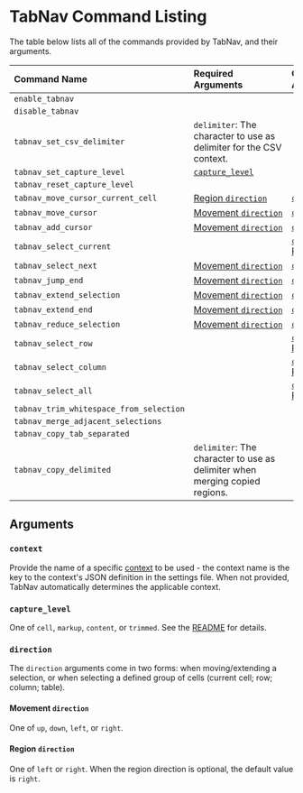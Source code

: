 # TabNav Command Listing

The table below lists all of the commands provided by TabNav, and their arguments.

| Command Name                            | Required Arguments                                                          | Optional Arguments                                                    |
|:----------------------------------------|:----------------------------------------------------------------------------|:----------------------------------------------------------------------|
| `enable_tabnav`                         |                                                                             |                                                                       |
| `disable_tabnav`                        |                                                                             |                                                                       |
| `tabnav_set_csv_delimiter`              | `delimiter`: The character to use as delimiter for the CSV context.         |                                                                       |
| `tabnav_set_capture_level`              | [`capture_level`](#capture_level)                                           |                                                                       |
| `tabnav_reset_capture_level`            |                                                                             |                                                                       |
| `tabnav_move_cursor_current_cell`       | [Region&nbsp;`direction`](#region-direction)                                | [`context`](#context)                                                 |
| `tabnav_move_cursor`                    | [Movement&nbsp;`direction`](#movement-direction)                            | [`context`](#context)                                                 |
| `tabnav_add_cursor`                     | [Movement&nbsp;`direction`](#movement-direction)                            | [`context`](#context)                                                 |
| `tabnav_select_current`                 |                                                                             | [`context`](#context)<br>[Region&nbsp;`direction`](#region-direction) |
| `tabnav_select_next`                    | [Movement&nbsp;`direction`](#movement-direction)                            | [`context`](#context)                                                 |
| `tabnav_jump_end`                       | [Movement&nbsp;`direction`](#movement-direction)                            | [`context`](#context)                                                 |
| `tabnav_extend_selection`               | [Movement&nbsp;`direction`](#movement-direction)                            | [`context`](#context)                                                 |
| `tabnav_extend_end`                     | [Movement&nbsp;`direction`](#movement-direction)                            | [`context`](#context)                                                 |
| `tabnav_reduce_selection`               | [Movement&nbsp;`direction`](#movement-direction)                            | [`context`](#context)                                                 |
| `tabnav_select_row`                     |                                                                             | [`context`](#context)<br>[Region&nbsp;`direction`](#region-direction) |
| `tabnav_select_column`                  |                                                                             | [`context`](#context)<br>[Region&nbsp;`direction`](#region-direction) |
| `tabnav_select_all`                     |                                                                             | [`context`](#context)<br>[Region&nbsp;`direction`](#region-direction) |
| `tabnav_trim_whitespace_from_selection` |                                                                             |                                                                       |
| `tabnav_merge_adjacent_selections`      |                                                                             |                                                                       |
| `tabnav_copy_tab_separated`             |                                                                             |                                                                       |
| `tabnav_copy_delimited`                 | `delimiter`: The character to use as delimiter when merging copied regions. |                                                                       |

## Arguments

### `context`

Provide the name of a specific [context](README.md#contexts) to be used - the context name is the key to the context's JSON definition in the settings file. When not provided, TabNav automatically determines the applicable context.

### `capture_level`

One of `cell`, `markup`, `content`, or `trimmed`. See the [README](README.md#capture-levels) for details.

### `direction`

The `direction` arguments come in two forms: when moving/extending a selection, or when selecting a defined group of cells (current cell; row; column; table).

#### Movement `direction`

One of `up`, `down`, `left`, or `right`.

#### Region `direction`

One of `left` or `right`. When the region direction is optional, the default value is `right`.
